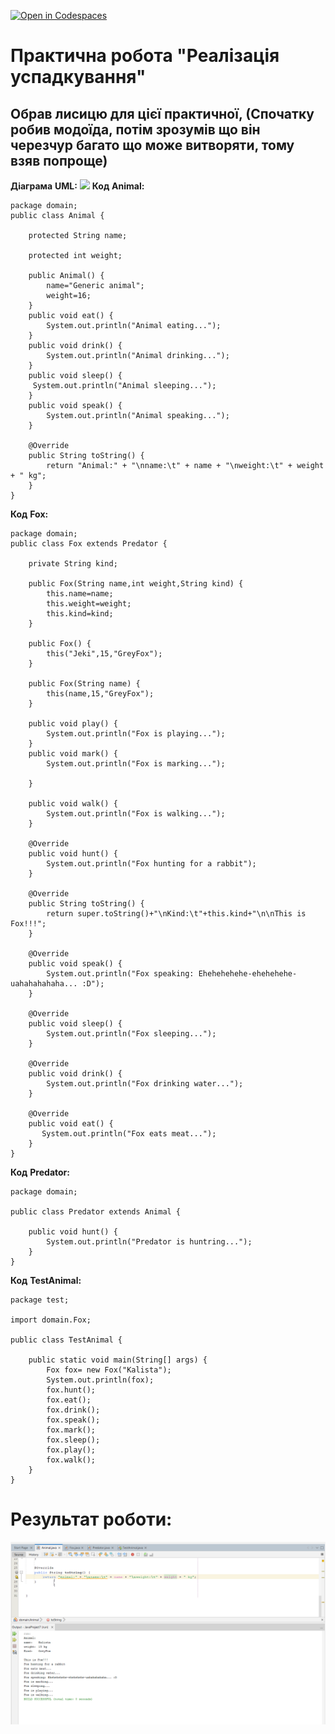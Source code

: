 [![Open in Codespaces](https://classroom.github.com/assets/launch-codespace-f4981d0f882b2a3f0472912d15f9806d57e124e0fc890972558857b51b24a6f9.svg)](https://classroom.github.com/open-in-codespaces?assignment_repo_id=10176987)
# Практична робота "Реалізація успадкування"
## Обрав лисицю для цієї практичної, (Спочатку робив модоїда, потім зрозумів що він черезчур багато що може витворяти, тому взяв попроще)
**Діаграма** **UML:**
![](images/Main)
**Код** **Animal:**
```
package domain;
public class Animal {
    
    protected String name;

    protected int weight;

    public Animal() {
        name="Generic animal";
        weight=16;
    }
    public void eat() {
        System.out.println("Animal eating...");
    }
    public void drink() {
        System.out.println("Animal drinking...");
    }
    public void sleep() {
     System.out.println("Animal sleeping...");   
    }
    public void speak() {
        System.out.println("Animal speaking...");
    }

    @Override
    public String toString() {
        return "Animal:" + "\nname:\t" + name + "\nweight:\t" + weight + " kg";
    }
}
```
**Код** **Fox:**
```
package domain;
public class Fox extends Predator {

    private String kind;
    
    public Fox(String name,int weight,String kind) {
        this.name=name;
        this.weight=weight;
        this.kind=kind;
    }

    public Fox() {
        this("Jeki",15,"GreyFox");
    }

    public Fox(String name) {
        this(name,15,"GreyFox");
    }
    
    public void play() {
        System.out.println("Fox is playing...");
    }
    public void mark() {
        System.out.println("Fox is marking...");
      
    }
    
    public void walk() {
        System.out.println("Fox is walking...");
    }

    @Override
    public void hunt() {
        System.out.println("Fox hunting for a rabbit"); 
    }

    @Override
    public String toString() {
        return super.toString()+"\nKind:\t"+this.kind+"\n\nThis is Fox!!!"; 
    }

    @Override
    public void speak() {
        System.out.println("Fox speaking: Ehehehehehe-ehehehehe-uahahahahaha... :D"); 
    }

    @Override
    public void sleep() {
        System.out.println("Fox sleeping...");
    }

    @Override
    public void drink() {
        System.out.println("Fox drinking water...");
    }

    @Override
    public void eat() {
       System.out.println("Fox eats meat...");
    }
}
```
**Код** **Predator:**
```
package domain;

public class Predator extends Animal {

    public void hunt() {
        System.out.println("Predator is huntring...");
    }
}
```

**Код** **TestAnimal:**
```
package test;

import domain.Fox;

public class TestAnimal {
    
    public static void main(String[] args) {
        Fox fox= new Fox("Kalista");
        System.out.println(fox);
        fox.hunt();
        fox.eat();
        fox.drink();
        fox.speak();
        fox.mark();
        fox.sleep();
        fox.play();
        fox.walk();
    }
}
```
# Результат роботи:
![](images/RES.png)